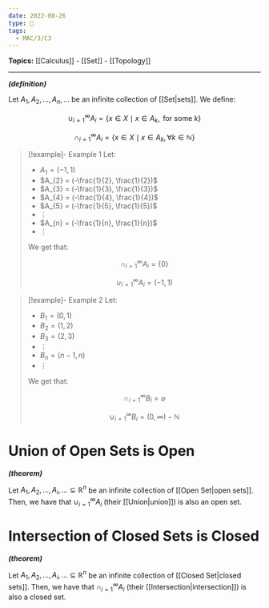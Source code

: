 ```yaml
---
date: 2022-08-26
type: 🧠
tags:
  - MAC/3/C3
---
```


**Topics:** [[Calculus]] - [[Set]] - [[Topology]]

---

_**(definition)**_

Let $A_{1}, A_{2}, \dots, A_{n}, \dots$ be an infinite collection of [[Set|sets]]. We define:

$$
\cup_{i=1}^{\infty} A_{i} = \{ x \in X \mid x \in A_{k}, \text{ for some } k \}
$$

$$
\cap_{i=1}^{\infty} A_{i} = \{ x \in X \mid x \in A_{k}, \forall k \in \mathbb{N} \}
$$

> [!example]- Example 1
> Let:
>
> - $A_{1} = (-1, 1)$
> - $A_{2} = (-\frac{1}{2}, \frac{1}{2})$
> - $A_{3} = (-\frac{1}{3}, \frac{1}{3})$
> - $A_{4} = (-\frac{1}{4}, \frac{1}{4})$
> - $A_{5} = (-\frac{1}{5}, \frac{1}{5})$
> - $\vdots$
> - $A_{n} = (-\frac{1}{n}, \frac{1}{n})$
> - $\vdots$
>
> We get that:
>
> $$
> \cap_{i = 1}^{\infty} A_{i} = \{0\}
> $$
>
> $$
> \cup_{i = 1}^{\infty} A_{i} = (-1, 1)
> $$

> [!example]- Example 2
> Let:
> - $B_{1} = (0, 1)$
> - $B_{2} = (1, 2)$
> - $B_{3}  = (2, 3)$
> - $\vdots$
> - $B_{n} = (n-1, n)$
> - $\vdots$
>
> We get that:
>
> $$
> \cap_{i=1}^{\infty} B_{i} = \varnothing
> $$
>
> $$
> \cup_{i=1}^{\infty} B_{i} = (0, \infty) - \mathbb{N}
> $$

# Union of Open Sets is Open

_**(theorem)**_

Let $A_{1}, A_{2}, \dots, A_{i}, \dots \subseteq \mathbb{R}^{n}$ be an infinite collection of [[Open Set|open sets]]. Then, we have that $\cup_{i=1}^{\infty} A_i$ (their [[Union|union]]) is also an open set.

# Intersection of Closed Sets is Closed

_**(theorem)**_

Let $A_{1}, A_{2}, \dots, A_{i}, \dots \subseteq \mathbb{R}^n$ be an infinite collection of [[Closed Set|closed sets]]. Then, we have that $\cap_{i=1}^{\infty} A_{i}$ (their [[Intersection|intersection]]) is also a closed set.
